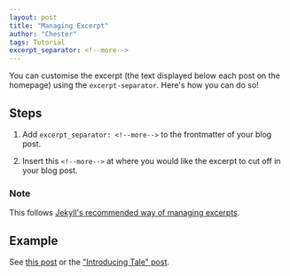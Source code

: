 ```yaml
---
layout: post
title: "Managing Excerpt"
author: "Chester"
tags: Tutorial
excerpt_separator: <!--more-->
---
```


You can customise the excerpt (the text displayed below each post on the homepage) using the `excerpt-separator`.<!--more--> Here's how you can do so!

## Steps

1. Add `excerpt_separator: <!--more-->` to the frontmatter of your blog post.

2. Insert this `<!--more-->` at where you would like the excerpt to cut off in your blog post.

### Note

This follows [Jekyll's recommended way of managing excerpts](https://jekyllrb.com/docs/posts/#post-excerpts).

## Example

See [this post](https://github.com/vijaypolimeru/tale/blob/master/_posts/2021-04-30-managing-excerpt.md) or the ["Introducing Tale" post](https://github.com/vijaypolimeru/tale/blob/master/_posts/2017-03-29-introducing-tale.md).
